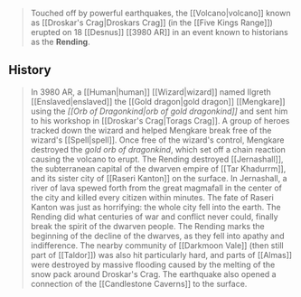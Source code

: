 > Touched off by powerful earthquakes, the [[Volcano|volcano]] known as [[Droskar's Crag|Droskars Crag]] (in the [[Five Kings Range]]) erupted on 18 [[Desnus]] [[3980 AR]] in an event known to historians as the **Rending**.


## History

> In 3980 AR, a [[Human|human]] [[Wizard|wizard]] named Ilgreth [[Enslaved|enslaved]] the [[Gold dragon|gold dragon]] [[Mengkare]] using the *[[Orb of Dragonkind|orb of gold dragonkind]]* and sent him to his workshop in [[Droskar's Crag|Torags Crag]]. A group of heroes tracked down the wizard and helped Mengkare break free of the wizard's [[Spell|spell]]. Once free of the wizard's control, Mengkare destroyed the *gold orb of dragonkind*, which set off a chain reaction causing the volcano to erupt.
> The Rending destroyed [[Jernashall]], the subterranean capital of the dwarven empire of [[Tar Khadurrm]], and its sister city of [[Raseri Kanton]] on the surface. In Jernashall, a river of lava spewed forth from the great magmafall in the center of the city and killed every citizen within minutes. The fate of Raseri Kanton was just as horrifying: the whole city fell into the earth.
> The Rending did what centuries of war and conflict never could, finally break the spirit of the dwarven people. The Rending marks the beginning of the decline of the dwarves, as they fell into apathy and indifference.
> The nearby community of [[Darkmoon Vale]] (then still part of [[Taldor]]) was also hit particularly hard, and parts of [[Almas]] were destroyed by massive flooding caused by the melting of the snow pack around Droskar's Crag.
> The earthquake also opened a connection of the [[Candlestone Caverns]] to the surface.







